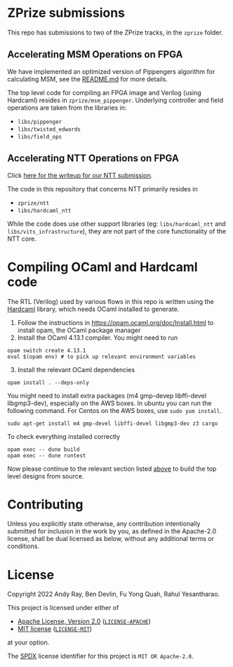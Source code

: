 # ZPrize submissions

This repo has submissions to two of the ZPrize tracks, in the `zprize` folder.

## Accelerating MSM Operations on FPGA

We have implemented an optimized version of Pippengers algorithm for calculating
MSM, see the [README.md](zprize/msm_pippenger/README.md) for more details.

The top level code for compiling an FPGA image and Verilog (using Hardcaml)
resides in `zprize/msm_pippenger`. Underlying controller and field operations
are taken from the libraries in:
- `libs/pippenger`
- `libs/twisted_edwards`
- `libs/field_ops`


## Accelerating NTT Operations on FPGA

Click [here for the writeup for our NTT submission](https://fyquah.github.io/hardcaml_zprize/zprize/zprize_ntt_top.html).

The code in this repository that concerns NTT primarily resides in
- `zprize/ntt`
- `libs/hardcaml_ntt`

While the code does use other support libraries (eg: `libs/hardcaml_ntt` and
`libs/vits_infrastructure`), they are not part of the core functionality of the
NTT core.

# Compiling OCaml and Hardcaml code

The RTL (Verilog) used by various flows in this repo is written using the
[Hardcaml](https://github.com/janestreet/hardcaml) library, which needs OCaml
installed to generate.

1. Follow the instructions in https://opam.ocaml.org/doc/Install.html to install
opam, the OCaml package manager
2. Install the OCaml 4.13.1 compiler. You might need to run

```
opam switch create 4.13.1
eval $(opam env) # to pick up relevant environment variables
```

3. Install the relevant OCaml dependencies

```
opam install . --deps-only
```

You might need to install extra packages (m4 gmp-devep libffi-devel
libgmp3-dev), especially on the AWS boxes. In ubuntu you can run the following
command. For Centos on the AWS boxes, use `sudo yum install`.

```
sudo apt-get install m4 gmp-devel libffi-devel libgmp3-dev z3 cargo
```

To check everything installed correctly

```
opam exec -- dune build
opam exec -- dune runtest
```

Now please continue to the relevant section listed [above](#zprize-submissions)
to build the top level designs from source.

# Contributing

Unless you explicitly state otherwise, any contribution intentionally submitted
for inclusion in the work by you, as defined in the Apache-2.0 license, shall be
dual licensed as below, without any additional terms or conditions.

# License

Copyright 2022 Andy Ray, Ben Devlin, Fu Yong Quah, Rahul Yesantharao.

This project is licensed under either of

- [Apache License, Version 2.0](https://www.apache.org/licenses/LICENSE-2.0) ([`LICENSE-APACHE`](LICENSE-APACHE))
- [MIT license](https://opensource.org/licenses/MIT) ([`LICENSE-MIT`](LICENSE-MIT))

at your option.

The [SPDX](https://spdx.dev) license identifier for this project is `MIT OR Apache-2.0`.

